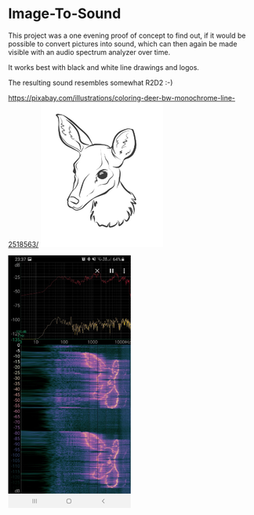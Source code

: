 # Image-To-Sound

This project was a one evening proof of concept to find out, if it would be possible to convert pictures into sound, which can then again be made visible with an audio spectrum analyzer over time.

It works best with black and white line drawings and logos.

The resulting sound resembles somewhat R2D2 :-) 

https://pixabay.com/illustrations/coloring-deer-bw-monochrome-line-2518563/
<img src="Pictures/original.jpg" width="250">

<img src="Pictures/android_screenshot.jpg" width="250">
